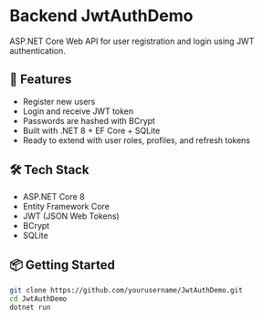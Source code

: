 # Backend JwtAuthDemo

ASP.NET Core Web API for user registration and login using JWT authentication.

## 🚀 Features

- Register new users
- Login and receive JWT token
- Passwords are hashed with BCrypt
- Built with .NET 8 + EF Core + SQLite
- Ready to extend with user roles, profiles, and refresh tokens

## 🛠 Tech Stack

- ASP.NET Core 8
- Entity Framework Core
- JWT (JSON Web Tokens)
- BCrypt
- SQLite

## 📦 Getting Started

```bash
git clone https://github.com/yourusername/JwtAuthDemo.git
cd JwtAuthDemo
dotnet run
